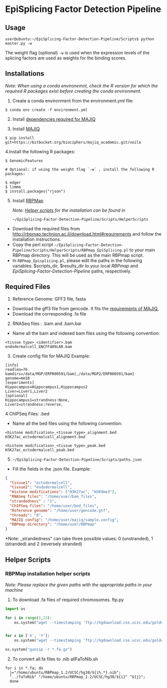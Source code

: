 # EpiSplicing Factor Detection Pipeline

## Usage

```
user@ubuntu:~/EpiSplicing-Factor-Detection-Pipeline/Scripts$ python master.py -w
```

The weight flag (optional) `-w` is used when the expression levels of the splicing factors are used as weights for the binding scores.

## Installations

_Note: When using a conda environemnt, check the R version for which the required R packages exist before creating the conda environment._

1. Create a conda environment from the environment.yml file:

```
$ conda env create -f environment.yml
```

2. Install [dependencies required for MAJIQ](https://biociphers.bitbucket.io/majiq-docs-academic/getting-started-guide/installing.html)

3. Install [MAJIQ](https://bitbucket.org/biociphers/majiq_academic/src/main/)

```
$ pip install git+https://bitbucket.org/biociphers/majiq_academic.git/voila
```

4.Install the following R packages:

```
$ GenomicFeatures

# Optional: if using the weight flag `-w` , install the following R packages:

$ edger
$ limma
$ install.packages("rjson")
```

5.  Install [RBPMap](http://rbpmap.technion.ac.il/download.html#requirements)

    _Note: [Helper scripts](#Helper-Scripts) for the installation can be found in_

    `~/EpiSplicing-Factor-Detection-Pipeline/Scripts/HelperScripts`

- Download the required files from http://rbpmap.technion.ac.il/download.html#requirements and follow the installation instructions.
- Copy the perl script `~/EpiSplicing-Factor-Detection-Pipeline/Scripts/HelperScripts/RBPmap_EpiSplicing.pl` to your main RBPmap directory. This will be used as the main RBPmap script.
- In `RBPmap_Episplicing.pl`, please edit the paths in the following variables: $scripts_dir, $results_dir to your local *RBPmap* and *EpiSplicing-Factor-Detection-Pipeline* paths, respectively.

## Required Files

1. Reference Genome: GFF3 file, fasta

- Download the gff3 file from gencode. It fits the [requirements of MAJIQ.](https://biociphers.bitbucket.io/majiq/quick.html)
- Download the corresponding .fa file

2.  RNASeq files : .bam and .bam.bai

- Name all the bam and indexed bam files using the following convention:

```
<tissue type>_<identifier>.bam
endodermalcell_ENCFF489LAR.bam
```

3. Create config file for MAJIQ
   Example:

```
[info]
readlen=76
bamdirs=/data/MGP/ERP000591/bam[,/data/MGP2/ERP000591/bam]
genome=mm10
[experiments]
Hippocampus=Hippocampus1,Hippocampus2
Liver=Liver1,Liver2
[optional]
Hippocampus1=strandness:None,
Liver2=strandness:reverse,
```

4 ChIPSeq Files: .bed

- Name all the bed files using the following convention:

```
<histone modification>_<tissue type>_alignment.bed
H3K27ac_ectodermalcell_alignment.bed

<histone modification>_<tissue type>_peak.bed
H3K27ac_ectodermalcell_peak.bed
```

5. `~/EpiSplicing-Factor-Detection-Pipeline/Scripts/paths.json`

- Fill the fields in the .json file. Example:

```json
{
  "tissue1": "ectodermalcell",
  "tissue2": "endodermalcell",
  "Histone modifications": ["H3K27ac", "H3K9me3"],
  "RNASeq files": "/home/user/bam_files",
  "strandedness" : "1",
  "ChIPSeq files": "/home/user/bed_files",
  "Reference genome": "/home/user/gencode.gtf",
  "threads": "8",
  "MAJIQ config": "/home/user/majiq/sample.config",
  "RBPmap directory": "/home/user/RBPmap"
}
```

*Note: _strandedness" can take three possible values:  0 (unstranded), 1 (stranded) and 2 (reversely stranded) 

## Helper Scripts

### RBPMap installation helper scripts

*Note: Please replace the given paths with the appropriate paths in your machine*

1. To download .fa files of required chromosomes.
   ftp.py

```python
import os

for i in range(1,23):
	os.system("wget --timestamping 'ftp://hgdownload.cse.ucsc.edu/goldenPath/hg38/chromosomes/chr"+ str(i) + ".fa.gz' -O chr" +str(i) + ".fa.gz")


for x in ['X', 'Y']:
	os.system("wget --timestamping 'ftp://hgdownload.cse.ucsc.edu/goldenPath/hg38/chromosomes/chr"+ x  + ".fa.gz' -O chr" + x + ".fa.gz")

os.system("gunzip -r *.fa.gz")
```

2. To convert all.fa files to .nib
   allFaToNib.sh

```shell
for i in *.fa; do
  j="/home/ubuntu/RBPmap_1.2/UCSC/hg38/${i%.*}.nib";
  "../faToNib" "/home/ubuntu/RBPmap_1.2/UCSC/hg38/${i}" "${j}";
  done
```

